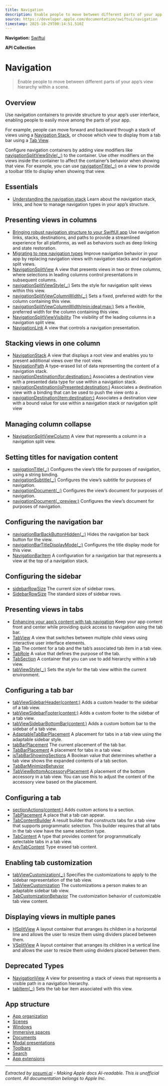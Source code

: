 ```yaml
---
title: Navigation
description: Enable people to move between different parts of your app’s view hierarchy within a scene.
source: https://developer.apple.com/documentation/swiftui/navigation
timestamp: 2025-10-29T00:14:51.510Z
---
```


**Navigation:** [Swiftui](/documentation/swiftui)

**API Collection**

# Navigation

> Enable people to move between different parts of your app’s view hierarchy within a scene.

## Overview

Use navigation containers to provide structure to your app’s user interface, enabling people to easily move among the parts of your app.



For example, people can move forward and backward through a stack of views using a [Navigation Stack](/documentation/swiftui/navigationstack), or choose which view to display from a tab bar using a [Tab View](/documentation/swiftui/tabview).

Configure navigation containers by adding view modifiers like [navigationSplitViewStyle(_:)](/documentation/swiftui/view/navigationsplitviewstyle(_:)) to the container. Use other modifiers on the views inside the container to affect the container’s behavior when showing that view. For example, you can use [navigationTitle(_:)](/documentation/swiftui/view/navigationtitle(_:)) on a view to provide a toolbar title to display when showing that view.

## Essentials

- [Understanding the navigation stack](/documentation/swiftui/understanding-the-composition-of-navigation-stack) Learn about the navigation stack, links, and how to manage navigation types in your app’s structure.

## Presenting views in columns

- [Bringing robust navigation structure to your SwiftUI app](/documentation/swiftui/bringing-robust-navigation-structure-to-your-swiftui-app) Use navigation links, stacks, destinations, and paths to provide a streamlined experience for all platforms, as well as behaviors such as deep linking and state restoration.
- [Migrating to new navigation types](/documentation/swiftui/migrating-to-new-navigation-types) Improve navigation behavior in your app by replacing navigation views with navigation stacks and navigation split views.
- [NavigationSplitView](/documentation/swiftui/navigationsplitview) A view that presents views in two or three columns, where selections in leading columns control presentations in subsequent columns.
- [navigationSplitViewStyle(_:)](/documentation/swiftui/view/navigationsplitviewstyle(_:)) Sets the style for navigation split views within this view.
- [navigationSplitViewColumnWidth(_:)](/documentation/swiftui/view/navigationsplitviewcolumnwidth(_:)) Sets a fixed, preferred width for the column containing this view.
- [navigationSplitViewColumnWidth(min:ideal:max:)](/documentation/swiftui/view/navigationsplitviewcolumnwidth(min:ideal:max:)) Sets a flexible, preferred width for the column containing this view.
- [NavigationSplitViewVisibility](/documentation/swiftui/navigationsplitviewvisibility) The visibility of the leading columns in a navigation split view.
- [NavigationLink](/documentation/swiftui/navigationlink) A view that controls a navigation presentation.

## Stacking views in one column

- [NavigationStack](/documentation/swiftui/navigationstack) A view that displays a root view and enables you to present additional views over the root view.
- [NavigationPath](/documentation/swiftui/navigationpath) A type-erased list of data representing the content of a navigation stack.
- [navigationDestination(for:destination:)](/documentation/swiftui/view/navigationdestination(for:destination:)) Associates a destination view with a presented data type for use within a navigation stack.
- [navigationDestination(isPresented:destination:)](/documentation/swiftui/view/navigationdestination(ispresented:destination:)) Associates a destination view with a binding that can be used to push the view onto a .
- [navigationDestination(item:destination:)](/documentation/swiftui/view/navigationdestination(item:destination:)) Associates a destination view with a bound value for use within a navigation stack or navigation split view

## Managing column collapse

- [NavigationSplitViewColumn](/documentation/swiftui/navigationsplitviewcolumn) A view that represents a column in a navigation split view.

## Setting titles for navigation content

- [navigationTitle(_:)](/documentation/swiftui/view/navigationtitle(_:)) Configures the view’s title for purposes of navigation, using a string binding.
- [navigationSubtitle(_:)](/documentation/swiftui/view/navigationsubtitle(_:)) Configures the view’s subtitle for purposes of navigation.
- [navigationDocument(_:)](/documentation/swiftui/view/navigationdocument(_:)) Configures the view’s document for purposes of navigation.
- [navigationDocument(_:preview:)](/documentation/swiftui/view/navigationdocument(_:preview:)) Configures the view’s document for purposes of navigation.

## Configuring the navigation bar

- [navigationBarBackButtonHidden(_:)](/documentation/swiftui/view/navigationbarbackbuttonhidden(_:)) Hides the navigation bar back button for the view.
- [navigationBarTitleDisplayMode(_:)](/documentation/swiftui/view/navigationbartitledisplaymode(_:)) Configures the title display mode for this view.
- [NavigationBarItem](/documentation/swiftui/navigationbaritem) A configuration for a navigation bar that represents a view at the top of a navigation stack.

## Configuring the sidebar

- [sidebarRowSize](/documentation/swiftui/environmentvalues/sidebarrowsize) The current size of sidebar rows.
- [SidebarRowSize](/documentation/swiftui/sidebarrowsize) The standard sizes of sidebar rows.

## Presenting views in tabs

- [Enhancing your app’s content with tab navigation](/documentation/swiftui/enhancing-your-app-content-with-tab-navigation) Keep your app content front and center while providing quick access to navigation using the tab bar.
- [TabView](/documentation/swiftui/tabview) A view that switches between multiple child views using interactive user interface elements.
- [Tab](/documentation/swiftui/tab) The content for a tab and the tab’s associated tab item in a tab view.
- [TabRole](/documentation/swiftui/tabrole) A value that defines the purpose of the tab.
- [TabSection](/documentation/swiftui/tabsection) A container that you can use to add hierarchy within a tab view.
- [tabViewStyle(_:)](/documentation/swiftui/view/tabviewstyle(_:)) Sets the style for the tab view within the current environment.

## Configuring a tab bar

- [tabViewSidebarHeader(content:)](/documentation/swiftui/view/tabviewsidebarheader(content:)) Adds a custom header to the sidebar of a tab view.
- [tabViewSidebarFooter(content:)](/documentation/swiftui/view/tabviewsidebarfooter(content:)) Adds a custom footer to the sidebar of a tab view.
- [tabViewSidebarBottomBar(content:)](/documentation/swiftui/view/tabviewsidebarbottombar(content:)) Adds a custom bottom bar to the sidebar of a tab view.
- [AdaptableTabBarPlacement](/documentation/swiftui/adaptabletabbarplacement) A placement for tabs in a tab view using the adaptable sidebar style.
- [tabBarPlacement](/documentation/swiftui/environmentvalues/tabbarplacement) The current placement of the tab bar.
- [TabBarPlacement](/documentation/swiftui/tabbarplacement) A placement for tabs in a tab view.
- [isTabBarShowingSections](/documentation/swiftui/environmentvalues/istabbarshowingsections) A Boolean value that determines whether a tab view shows the expanded contents of a tab section.
- [TabBarMinimizeBehavior](/documentation/swiftui/tabbarminimizebehavior)
- [TabViewBottomAccessoryPlacement](/documentation/swiftui/tabviewbottomaccessoryplacement) A placement of the bottom accessory in a tab view. You can use this to adjust the content of the accessory view based on the placement.

## Configuring a tab

- [sectionActions(content:)](/documentation/swiftui/view/sectionactions(content:)) Adds custom actions to a section.
- [TabPlacement](/documentation/swiftui/tabplacement) A place that a tab can appear.
- [TabContentBuilder](/documentation/swiftui/tabcontentbuilder) A result builder that constructs tabs for a tab view that supports programmatic selection. This builder requires that all tabs in the tab view have the same selection type.
- [TabContent](/documentation/swiftui/tabcontent) A type that provides content for programmatically selectable tabs in a tab view.
- [AnyTabContent](/documentation/swiftui/anytabcontent) Type erased tab content.

## Enabling tab customization

- [tabViewCustomization(_:)](/documentation/swiftui/view/tabviewcustomization(_:)) Specifies the customizations to apply to the sidebar representation of the tab view.
- [TabViewCustomization](/documentation/swiftui/tabviewcustomization) The customizations a person makes to an adaptable sidebar tab view.
- [TabCustomizationBehavior](/documentation/swiftui/tabcustomizationbehavior) The customization behavior of customizable tab view content.

## Displaying views in multiple panes

- [HSplitView](/documentation/swiftui/hsplitview) A layout container that arranges its children in a horizontal line and allows the user to resize them using dividers placed between them.
- [VSplitView](/documentation/swiftui/vsplitview) A layout container that arranges its children in a vertical line and allows the user to resize them using dividers placed between them.

## Deprecated Types

- [NavigationView](/documentation/swiftui/navigationview) A view for presenting a stack of views that represents a visible path in a navigation hierarchy.
- [tabItem(_:)](/documentation/swiftui/view/tabitem(_:)) Sets the tab bar item associated with this view.

## App structure

- [App organization](/documentation/swiftui/app-organization)
- [Scenes](/documentation/swiftui/scenes)
- [Windows](/documentation/swiftui/windows)
- [Immersive spaces](/documentation/swiftui/immersive-spaces)
- [Documents](/documentation/swiftui/documents)
- [Modal presentations](/documentation/swiftui/modal-presentations)
- [Toolbars](/documentation/swiftui/toolbars)
- [Search](/documentation/swiftui/search)
- [App extensions](/documentation/swiftui/app-extensions)

---

*Extracted by [sosumi.ai](https://sosumi.ai) - Making Apple docs AI-readable.*
*This is unofficial content. All documentation belongs to Apple Inc.*
